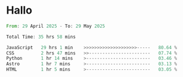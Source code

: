 # Hallo
<!--START_SECTION:waka-->

```rust
From: 29 April 2025 - To: 29 May 2025

Total Time: 35 hrs 58 mins

JavaScript   29 hrs 1 min    >>>>>>>>>>>>>>>>>>>>-----   80.64 %
CSS          2 hrs 47 mins   >>-----------------------   07.74 %
Python       1 hr 14 mins    >------------------------   03.46 %
Astro        1 hr 7 mins     >------------------------   03.13 %
HTML         1 hr 5 mins     >------------------------   03.05 %
```

<!--END_SECTION:waka-->
